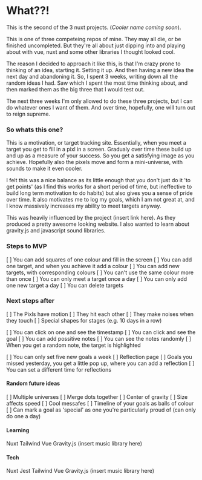 # What??!

This is the second of the 3 nuxt projects. (*Cooler name coming soon*).

This is one of three competeing repos of mine. They may all die, or be finished uncompleted. But they're all about just dipping into
and playing about with vue, nuxt and some other libraries I thought looked cool. 

The reason I decided to approach it like this, is that I'm crazy prone to thinking of an idea, starting it. Setting it up. And then 
having a new idea the next day and abandoning it. So, I spent 3 weeks, writing down all the random ideas I had. Saw which I spent the
most time thinking about, and then marked them as the big three that I would test out. 

The next three weeks I'm only allowed to do these three projects, but I can do whatever ones I want of them. And over time, hopefully, 
one will turn out to reign supreme. 

### So whats this one?

This is a motivation, or target tracking site. Essentially, when you meet a target you get to fill in a pixl in a screen. 
Gradualy over time these build up and up as a measure of your success. So you get a satisfying image as you achieve. 
Hopefully also the pixels move and form a mini-universe, with sounds to make it even cooler. 

I felt this was a nice balance as its little enough that you don't just do it 'to get points' (as I find this works 
for a short period of time, but ineffective to build long term motivation to do habits) but also gives you a sense of pride 
over time. It also motivates me to log my goals, which I am not great at, and I know massively increases my ability to meet targets anyway. 

This was heavily influenced by the project (insert link here). As they produced a pretty awesome looking website. I also wanted to learn about
gravity.js and javascript sound libraries. 


### Steps to MVP 
[ ] You can add squares of one colour and fill in the screen
[ ] You can add one target, and when you achieve it add a colour 
[ ] You can add new targets, with corresponding colours 
[ ] You can't use the same colour more than once 
[ ] You can only meet a target once a day 
[ ] You can only add one new target a day 
[ ] You can delete targets

###  Next steps after 
[ ] The Pixls have motion
[ ] They hit each other 
[ ] They make noises when they touch 
[ ] Special shapes for stages (e.g. 10 days in a row) 


[ ] You can click on one and see the timestamp
[ ] You can click and see the goal
[ ] You can add possitive notes
[ ] You can see the notes randomly
[ ] When you get a random note, the target is highlighted 

[ ] You can only set five new goals a week 
[ ] Reflection page 
[ ] Goals you missed yesterday, you get a little pop up, where you can add a reflection 
[ ] You can set a different time for reflections 

#### Random future ideas
[ ] Multiple universes
[ ] Merge dots together
[ ] Center of gravity 
[ ] Size affects speed
[ ] Cool messafes 
[ ] Timeline of your goals as balls of colour 
[ ] Can mark a goal as 'special' as one you're particularly proud of (can only do one a day)

#### Learning 
Nuxt 
Tailwind
Vue 
Gravity.js
(insert music library here)

#### Tech
Nuxt 
Jest
Tailwind
Vue 
Gravity.js
(insert music library here)
